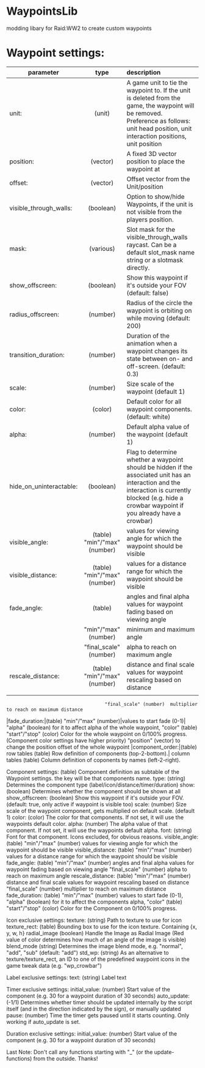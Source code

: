 # WaypointsLib
 modding libary for Raid:WW2 to create custom waypoints

# Waypoint settings:
| parameter | type | description |
|-----------|:----:|:------------|
|unit:|(unit)|A game unit to tie the waypoint to. If the unit is deleted from the game, the waypoint will be removed. Preference as follows: unit head position, unit interaction positions, unit position|
|position:|(vector)|A fixed 3D vector position to place the waypoint at|
|offset:|(vector)|Offset vector from the Unit/position|
|visible_through_walls:|(boolean)|Option to show/hide Waypoints, if the unit is not visible from the players position.|
|mask:|(various)|Slot mask for the visible_through_walls raycast. Can be a default slot_mask name string or a slotmask directly.|
|show_offscreen:|(boolean)|Show this waypoint if it's outside your FOV (default: false)|
|radius_offscreen:|(number)|Radius of the circle the waypoint is orbiting on while moving (default: 200)|
|transition_duration:|(number)|Duration of the animation when a waypoint changes its state between on- and off-screen. (default: 0.3)|
|scale:|(number)|Size scale of the waypoint (default 1)|
|color:|(color)|Default color for all waypoint components. (default: white)|
|alpha:|(number)|Default alpha value of the waypoint (default 1)|
|hide_on_uninteractable:|(boolean)|Flag to determine whether a waypoint should be hidden if the associated unit has an interaction and the interaction is currently blocked (e.g. hide a crowbar waypoint if you already have a crowbar)|
|visible_angle:|(table)	"min"/"max" (number)|values for viewing angle for which the waypoint should be visible|
|visible_distance:|(table) "min"/"max" (number)|values for a distance range for which the waypoint should be visible|
|fade_angle:|(table)| angles and final alpha values for waypoint fading based on viewing angle|
||"min"/"max" (number)|minimum and maximum angle|
||"final_scale"	(number)| alpha to reach on maximum angle| 
|rescale_distance:|(table) "min"/"max" (number)|distance and final scale values for waypoint rescaling based on distance|
||
										"final_scale" (number)	multiplier to reach on maximum distance
|fade_duration:|(table) "min"/"max" (number)|values to start fade (0-1)|
										"alpha"		(boolean)	for it to affect alpha of the whole waypoint,
										"color"			(table)		"start"/"stop"	(color)	Color for the whole waypoint on 0/100% progress. (Component color settings have higher priority)
										"position"		(vector)	to change the position offset of the whole waypoint
|component_order:|(table) row tables (table)		Row definition of components (top-2-bottom).|
																	column tables		(table)	Column definition of coponents by names (left-2-right).

Component settings:			(table)		Component definition as subtable of the Waypoint settings. the key will be that components name.
	type:					(string)	Determines the component type (label/icon/distance/timer/duration)
	show:					(boolean)	Determines whether the component should be shown at all
	show_offscreen:			(boolean)	Show this waypoint if it's outside your FOV. (default: true, only active if waypoint is visible too)
	scale:					(number)	Size scale of the waypoint component, gets multiplied on default scale. (default 1)
	color:					(color)		The color for that components. If not set, it will use the waypoints default color.
	alpha:					(number)	The alpha value of that component. If not set, it will use the waypoints default alpha.
	font:					(string)	Font for that component. Icons excluded, for obvious reasons.
	visible_angle:			(table)		"min"/"max"	(number)	values for viewing angle for which the waypoint should be visible
	visible_distance:		(table)		"min"/"max"	(number)	values for a distance range for which the waypoint should be visible
	fade_angle:				(table)		"min"/"max"	(number)	angles and final alpha values for waypoint fading based on viewing angle
										"final_scale"	(number)	alpha to reach on maximum angle
	rescale_distance:		(table)		"min"/"max"	(number)	distance and final scale values for waypoint rescaling based on distance
										"final_scale"	(number)	multiplier to reach on maximum distance
	fade_duration:			(table)		"min"/"max"	(number)	values to start fade (0-1),
										"alpha"		(boolean)	for it to affect the components alpha,
										"color"			(table)		"start"/"stop"	(color)	Color for the Component on 0/100% progress.

Icon exclusive settings:
	texture:				(string)	Path to texture to use for icon
	texture_rect:			(table)		Bounding box to use for the icon texture. Containing {x, y, w, h}
	radial_image			(boolean)	Handle the Image as Radial Image (Red value of color determines how much of an angle of the image is visible)
	blend_mode				(string)	Determines the image blend mode, e.g. "normal", "add", "sub" (default: "add")
	std_wp:					(string)	As an alternative to texture/texture_rect, an ID to one of the predefined waypoint icons in the game tweak data (e.g. "wp_crowbar")

Label exclusive settings:
	text:					(string)	Label text

Timer exclusive settings:
	initial_value:			(number)	Start value of the component (e.g. 30 for a waypoint duration of 30 seconds)
	auto_update:			(-1/1)		Determines whether timer should be updated internally by the script itself (and in the direction indicated by the sign), or manually updated
	pause:					(number)	Time the timer gets paused until it starts counting. Only working if auto_update is set.

Duration exclusive settings:
	initial_value:			(number)	Start value of the component (e.g. 30 for a waypoint duration of 30 seconds)

Last Note: Don't call any functions starting with "_" (or the update-functions) from the outside. Thanks!
